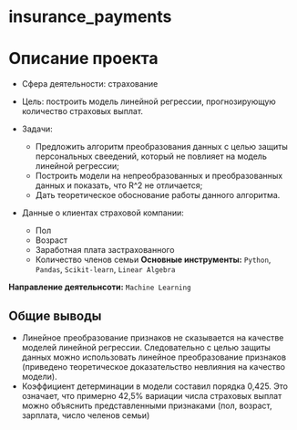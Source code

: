 # insurance_payments
# Описание проекта

* Сфера деятельности: страхование

* Цель: построить модель линейной регрессии, прогнозирующую количество страховых выплат.

* Задачи:
    - Предложить алгоритм преобразования данных с целью защиты персональных свеедений, который не повлияет на модель линейной регрессии;
    - Построить модели на непреобразованных и преобразованных данных и показать, что R^2 не отличается;
    - Дать теоретическое обоснование работы данного алгоритма.

* Данные о клиентах страховой компании:
    - Пол
    - Возраст
    - Заработная плата застрахованного
    - Количество членов семьи
**Основные инструменты:** `Python`, `Pandas`, `Scikit-learn`, `Linear Algebra`

**Направление деятельнсоти:** `Machine Learning`

## Общие выводы
* Линейное преобразование признаков не сказывается на качестве моделей линейной регрессии. Следовательно с целью защиты данных можно использовать линейное преобразование признаков (приведено теоретическое доказательство невлияния на качество модели).
* Коэффициент детерминации в модели составил порядка 0,425. Это означает, что примерно 42,5% вариации числа страховых выплат можно объяснить представленными признаками (пол, возраст, зарплата, число челенов семьи)
